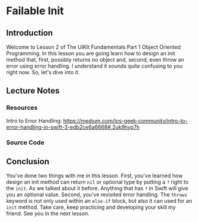 # Failable Init

## Introduction
Welcome to Lesson 2 of The UIKIt Fundamentals Part 1 Object Oriented Programming. In this lesson you are going learn how to design an init method that, first, possibly returns no object and, second, even throw an error using error handling. I understand it sounds quite confusing to you right now. So, let's dive into it.

## Lecture Notes


### Resources

Intro to Error Handling:  https://medium.com/ios-geek-community/intro-to-error-handling-in-swift-3-edb2ce6a6668#.2uk9hyp7h

### Source Code

## Conclusion
You've done two things with me in this lesson. First, you've learned how design an init method can return `nil` or optional type by putting a `?` right to the `init`. As we talked about it before. Anything that has `?` in Swift will give you an optional value. Second, you've revisited error handling. The `throws` keyword is not only used within an `else-if` block, but also it can used for an `init` method. Take care, keep practicing and developing your skill my friend. See you in the next lesson.
